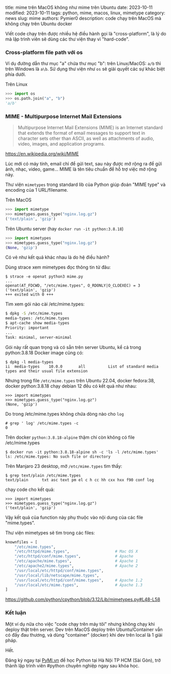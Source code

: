 title: mime trên MacOS không như mime trên Ubuntu
date: 2023-10-11
modified: 2023-10-11
tags: python, mime, macos, linux, mimetype
category: news
slug: mime
authors: Pymier0
description: code chạy trên MacOS mà không chạy trên Ubuntu docker

Viết code chạy trên được nhiều hệ điều hành gọi là "cross-platform", là lý do mà
lập trình viên sẽ dùng các thư viện thay vì "hard-code".

### Cross-platform file path với os
Ví dụ đường dẫn thư mục "a" chứa thư mục "b": trên Linux/MacOS: `a/b` thì trên Windows là `a\b`.
Sử dụng thư viện như `os` sẽ giải quyết các sự khác biệt phía dưới.

Trên Linux

```py
>>> import os
>>> os.path.join("a", "b")
'a/b'
```

### MIME - Multipurpose Internet Mail Extensions
> Multipurpose Internet Mail Extensions (MIME) is an Internet standard that
> extends the format of email messages to support text in character sets other
> than ASCII, as well as attachments of audio, video, images, and application
> programs.

<https://en.wikipedia.org/wiki/MIME>

Lúc mới có máy tính, email chỉ để gửi text, sau này được mở rộng ra để gửi ảnh,
nhạc, video, game... MIME là tên tiêu chuẩn để hỗ trợ việc mở rộng này.

Thư viện `mimetypes` trong standard lib của Python giúp đoán "MIME type" và
encoding của 1 URL/filename.

Trên MacOS

```py
>>> import mimetype
>>> mimetypes.guess_type("nginx.log.gz")
('text/plain', 'gzip')
```

Trên Ubuntu server (hay `docker run -it python:3.8.18`)

```py
>>> import mimetypes
>>> mimetypes.guess_type("nginx.log.gz")
(None, 'gzip')
```

Có vẻ như kết quả khác nhau là do hệ điều hành?

Dùng strace xem mimetypes đọc thông tin từ đâu:
```
$ strace -e openat python3 mime.py
...
openat(AT_FDCWD, "/etc/mime.types", O_RDONLY|O_CLOEXEC) = 3
('text/plain', 'gzip')
+++ exited with 0 +++
```

Tìm xem gói nào cài /etc/mime.types:

```sh
$ dpkg -S /etc/mime.types
media-types: /etc/mime.types
$ apt-cache show media-types
Priority: important
...
Task: minimal, server-minimal
```

Gói này rất quan trọng và có sẵn trên server Ubuntu, kể cả trong python:3.8.18 Docker image cũng có:

```
$ dpkg -l media-types
ii  media-types    10.0.0       all          List of standard media types and their usual file extension
```

Nhưng trong file `/etc/mime.types` trên Ubuntu 22.04, docker fedora:38, docker python:3.8.18 chạy debian 12 đều có kết quả như nhau:

```
>>> import mimetypes
>>> mimetypes.guess_type("nginx.log.gz")
(None, 'gzip')
```

Do trong /etc/mime.types không chứa dòng nào cho `log`

```
# grep ' log' /etc/mime.types -c
0
```

Trên docker `python:3.8.18-alpine` thậm chí còn không có file /etc/mime.types
```
$ docker run -it python:3.8.18-alpine sh -c 'ls -l /etc/mime.types'
ls: /etc/mime.types: No such file or directory
```

Trên Manjaro 23 desktop, mở `/etc/mime.types` tìm thấy:

```
$ grep text/plain /etc/mime.types
text/plain		txt asc text pm el c h cc hh cxx hxx f90 conf log
```
chạy code cho kết quả:
```
>>> import mimetypes
>>> mimetypes.guess_type("nginx.log.gz")
('text/plain', 'gzip')
```

Vậy kết quả của function này phụ thuộc vào nội dung của các file "mime.types".

Thư viện mimetypes sẽ tìm trong các files:

```py
knownfiles = [
    "/etc/mime.types",
    "/etc/httpd/mime.types",                    # Mac OS X
    "/etc/httpd/conf/mime.types",               # Apache
    "/etc/apache/mime.types",                   # Apache 1
    "/etc/apache2/mime.types",                  # Apache 2
    "/usr/local/etc/httpd/conf/mime.types",
    "/usr/local/lib/netscape/mime.types",
    "/usr/local/etc/httpd/conf/mime.types",     # Apache 1.2
    "/usr/local/etc/mime.types",                # Apache 1.3
]
```
<https://github.com/python/cpython/blob/3.12/Lib/mimetypes.py#L48-L58>

### Kết luận
Một ví dụ nữa cho việc "code chạy trên máy tôi" nhưng không chạy khi deploy thật trên server.
Dev trên MacOS deploy trên Ubuntu/Container vẫn có đầy đau thương, và dùng "container" (docker) khi dev trên local là 1 giải pháp.

Hết.

Đăng ký ngay tại [PyMI.vn](https://pymi.vn) để học Python tại Hà Nội TP HCM (Sài Gòn),
trở thành lập trình viên #python chuyên nghiệp ngay sau khóa học.

